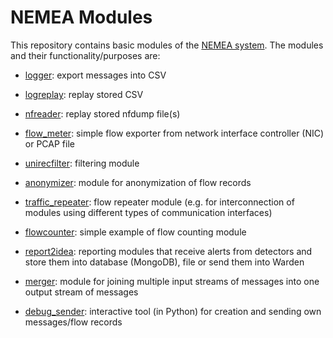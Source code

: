 # NEMEA Modules

This repository contains basic modules of the [NEMEA
system](https://github.com/CESNET/Nemea). The modules and their
functionality/purposes are:

* [logger](logger): export messages into CSV

* [logreplay](logreplay): replay stored CSV

* [nfreader](nfreader): replay stored nfdump file(s)

* [flow_meter](flow_meter): simple flow exporter from network
  interface controller (NIC) or PCAP file

* [unirecfilter](unirecfilter): filtering module

* [anonymizer](anonymizer): module for anonymization of flow records

* [traffic_repeater](traffic_repeater): flow repeater module (e.g. for
  interconnection of modules using different types of communication
  interfaces)

* [flowcounter](flowcounter): simple example of flow counting module

* [report2idea](report2idea): reporting modules that receive alerts
  from detectors and store them into database (MongoDB), file or send
  them into Warden

* [merger](merger): module for joining multiple input streams of
  messages into one output stream of messages

* [debug_sender](debug_sender): interactive tool (in Python) for
  creation and sending own messages/flow records
